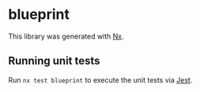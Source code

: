 # blueprint

This library was generated with [Nx](https://nx.dev).

## Running unit tests

Run `nx test blueprint` to execute the unit tests via [Jest](https://jestjs.io).
